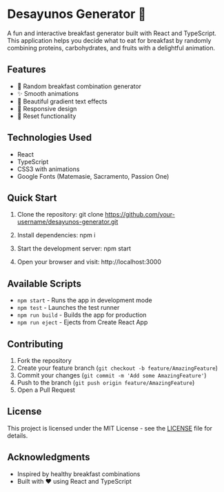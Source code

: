 # Desayunos Generator 🍳

A fun and interactive breakfast generator built with React and TypeScript. This application helps you decide what to eat for breakfast by randomly combining proteins, carbohydrates, and fruits with a delightful animation.

## Features

- 🎲 Random breakfast combination generator
- ✨ Smooth animations
- 🎨 Beautiful gradient text effects
- 📱 Responsive design
- 🔄 Reset functionality

## Technologies Used

- React
- TypeScript
- CSS3 with animations
- Google Fonts (Matemasie, Sacramento, Passion One)

## Quick Start

1. Clone the repository:
git clone https://github.com/your-username/desayunos-generator.git

2. Install dependencies:
   npm i

3. Start the development server:
   npm start

4. Open your browser and visit:
  http://localhost:3000

## Available Scripts

- `npm start` - Runs the app in development mode
- `npm test` - Launches the test runner
- `npm run build` - Builds the app for production
- `npm run eject` - Ejects from Create React App

## Contributing

1. Fork the repository
2. Create your feature branch (`git checkout -b feature/AmazingFeature`)
3. Commit your changes (`git commit -m 'Add some AmazingFeature'`)
4. Push to the branch (`git push origin feature/AmazingFeature`)
5. Open a Pull Request

## License

This project is licensed under the MIT License - see the [LICENSE](LICENSE) file for details.

## Acknowledgments

- Inspired by healthy breakfast combinations
- Built with ❤️ using React and TypeScript
